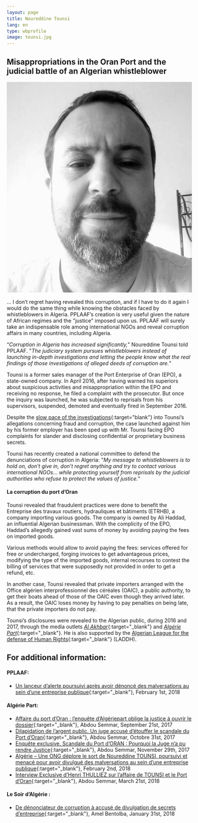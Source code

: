 ```yaml
---
layout: page
title: Noureddine Tounsi
lang: en
type: wbprofile
image: tounsi.jpg
---
```

<h2>Misappropriations in the Oran Port and the judicial battle of an Algerian whistleblower</h2>

<div class="profile-block">
<img src="/assets/images/profiles/tounsi.jpg">
<p class="top-blockquote">... I don’t regret having revealed this corruption, and if I have to do it again I would do the same thing while knowing the obstacles faced by whistleblowers in Algeria. PPLAAF’s creation is very useful given the nature of African regimes and the "justice" imposed upon us. PPLAAF will surely take an indispensable role among international NGOs and reveal corruption affairs in many countries, including Algeria.</p>
</div>
<div class=" divider"></div>

“_Corruption in Algeria has increased significantly,_" Noureddine Tounsi told PPLAAF. "_The judiciary system pursues whistleblowers instead of launching in-depth investigations and letting the people know what the real findings of those investigations of alleged deeds of corruption are._"

Tounsi is a former sales manager of the Port Enterprise of Oran (EPO), a state-owned company. In April 2016, after having warned his superiors about suspicious activities and misappropriation within the EPO and receiving no response, he filed a complaint with the prosecutor. But once the inquiry was launched, he was subjected to reprisals from his supervisors, suspended, demoted and eventually fired in September 2016.

Despite the [slow pace of the investigations](https://algeriepart.com/2017/10/31/dilapidation-de-largent-public-juge-accuse-detouffer-scandale-port-doran/){:target="blank"} into Tounsi’s allegations concerning fraud and corruption, the case launched against him by his former employer has been sped up with Mr. Tounsi facing EPO complaints for slander and disclosing confidential or proprietary business secrets.

Tounsi has recently created a national committee to defend the denunciations of corruption in Algeria: "_My message to whistleblowers is to hold on, don’t give in, don’t regret anything and try to contact various international NGOs... while protecting yourself from reprisals by the judicial authorities who refuse to protect the values of justice._"

#### La corruption du port d’Oran
Tounsi revealed that fraudulent practices were done to benefit the Entreprise des travaux routiers, hydrauliques et bâtiments (ETRHB), a company importing various goods. The company is owned by Ali Haddad, an influential Algerian businessman. With the complicity of the EPO, Haddad’s allegedly gained vast sums of money by avoiding paying the fees on imported goods.

Various methods would allow to avoid paying the fees: services offered for free or undercharged, forging invoices to get advantageous prices, modifying the type of the imported goods, internal recourses to contest the billing of services that were supposedly not provided in order to get a refund, etc.

In another case, Tounsi revealed that private importers arranged with the Office algérien interprofessionnel des céréales (OAIC), a public authority, to get their boats ahead of those of the OAIC even though they arrived later. As a result, the OAIC loses money by having to pay penalties on being late, that the private importers do not pay.

Tounsi’s disclosures were revealed to the Algerian public, during 2016 and 2017, through the media outlets [_Al Akhbar_](http://www.elkhabar.com){:target="_blank"} and [_Algérie Part_](https://algeriepart.com){:target="_blank"}. He is also supported by the [Algerian League for the defense of Human Rights](http://laddh-algerie.org/?lang=fr){:target="_blank"} (LADDH).


## For additional information:
 
#### PPLAAF: 
- [Un lanceur d’alerte poursuivi après avoir dénoncé des malversations au sein d’une entreprise publique](https://pplaaf.org/fr/2018/02/01/algerie-lanceurs-dalerte.html){:target="_blank"}, February 1st, 2018

#### Algérie Part:

- [Affaire du port d’Oran : l’enquête d’Algériepart oblige la justice à ouvrir le dossier](https://algeriepart.com/2017/09/21/affaire-port-doran-lenquete-dalgeriepart-oblige-justice-a-ouvrir-dossier/){:target="_blank"}, Abdou Semmar, September 21st, 2017
- [Dilapidation de l’argent public. Un juge accusé d’étouffer le scandale du Port d’Oran](https://algeriepart.com/2017/10/31/dilapidation-de-largent-public-juge-accuse-detouffer-scandale-port-doran/){:target="_blank"}, Abdou Semmar, Octobre 31st, 2017
- [Enquête exclusive. Scandale du Port d’ORAN : Pourquoi la Juge n’a pu rendre Justice](https://algeriepart.com/2017/11/29/enquete-exclusive-scandale-port-doran-juge-na-pu-rendre-justice/){:target="_blank"}, Abdou Semmar, November 29th, 2017
- [Algérie – Une ONG déplore le sort de Noureddine TOUNSI, poursuivi et menacé pour avoir divulgué des malversations au sein d’une entreprise publique](https://algeriepart.com/2018/02/02/algerie-ong-poursuivi-menace-apres-denonce-malversations-sein-dune-entreprise-publique/){:target="_blank"}, February 2nd, 2018
- [Interview Exclusive d’Henri THULLIEZ sur l’affaire de TOUNSI et le Port d’Oran](https://algeriepart.com/2018/03/21/port-doran-interview-exclusive-dhenri-thulliez-sur-le-cas-de-mr-tounsi/){:target="_blank"}, Abdou Semmar, March 21st, 2018

#### Le Soir d’Algérie :
- [De dénonciateur de corruption à accusé de divulgation de secrets d’entreprise](https://www.lesoirdalgerie.com/articles/2018/01/31/article.php?sid=1367&cid=2){:target="_blank"}, Amel Bentolba, January 31st, 2018
 

 <br>